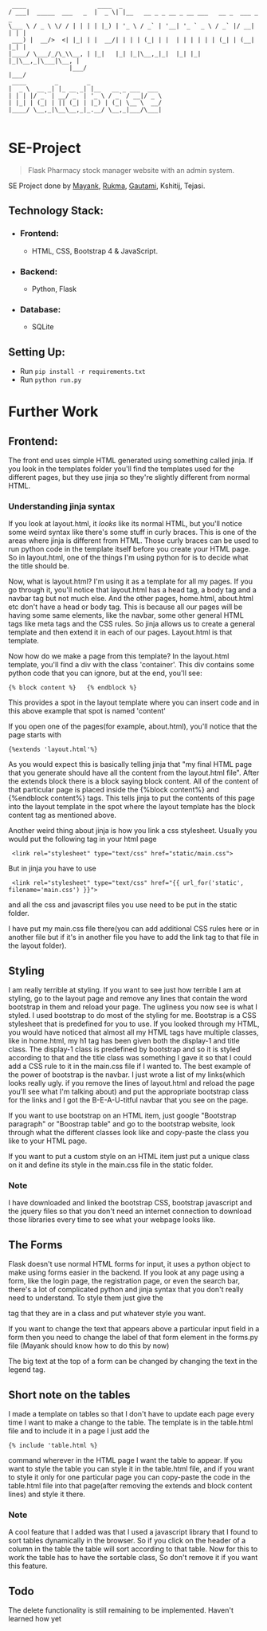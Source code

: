 ```
 ____                    ____  _                                           
/ ___|  _____  ___   _  |  _ \| |__   __ _ _ __ _ __ ___   __ _  ___ _   _ 
\___ \ / _ \ \/ / | | | | |_) | '_ \ / _` | '__| '_ ` _ \ / _` |/ __| | | |
 ___) |  __/>  <| |_| | |  __/| | | | (_| | |  | | | | | | (_| | (__| |_| |
|____/ \___/_/\_\\__, | |_|   |_| |_|\__,_|_|  |_| |_| |_|\__,_|\___|\__, |
                 |___/                                               |___/ 
 ____        _        _                    
|  _ \  __ _| |_ __ _| |__   __ _ ___  ___ 
| | | |/ _` | __/ _` | '_ \ / _` / __|/ _ \
| |_| | (_| | || (_| | |_) | (_| \__ \  __/
|____/ \__,_|\__\__,_|_.__/ \__,_|___/\___|
                                           

```
# SE-Project
> Flask Pharmacy stock manager website with an admin system.

SE Project done by [Mayank](https://github.com/MayankShirodkar), [Rukma](https://github.com/rukmakeny), [Gautami](https://github.com/GAUTAMIVH), Kshitij, Tejasi.

## Technology Stack:
- ### Frontend:
  - HTML, CSS, Bootstrap 4 & JavaScript.
- ### Backend:
  - Python, Flask
- ### Database:
  - SQLite

## Setting Up:
- Run `pip install -r requirements.txt`
- Run `python run.py`

# Further Work

## Frontend:
The front end uses simple HTML generated using something called jinja. If you look in the templates folder you'll find the templates used for the different pages, but they use jinja so they're slightly different from normal HTML.

### Understanding jinja syntax
If you look at layout.html, it _looks_ like its normal HTML, but you'll notice some weird syntax like there's some stuff in curly braces. This is one of the areas where jinja is different from HTML. Those curly braces can be used to run python code in the template itself before you create your HTML page. So in layout.html, one of the things I'm using python for is to decide what the title should be.

Now, what is layout.html? I'm using it as a template for all my pages. If you go through it, you'll notice that layout.html has a head tag, a body tag and a navbar tag but not much else. And the other pages, home.html, about.html etc don't have a head or body tag. This is because all our pages will be having some same elements, like the navbar, some other general HTML tags like meta tags and the  CSS rules. So jinja allows us to create a general template and then extend it in each of our pages. Layout.html is that template. 

Now how do we make a page from this template? 
In the layout.html template, you'll find a div with the class 'container'. This div contains some python code that you can ignore, but at the end, you'll see:
```
{% block content %}   {% endblock %}
```
This provides a spot in the layout template where you can insert code and in this above example that spot is named 'content'

If you open one of the pages(for example, about.html), you'll notice that the page starts with 
```
{%extends 'layout.html'%}
```
As you would expect this is basically telling jinja that "my final HTML page that you generate should have all the content from the layout.html file". After the extends block there is a block saying block content. All of the content of that particular page is placed inside the {%block content%} and {%endblock content%} tags. This tells jinja to put the contents of this page into the layout template in the spot where the layout template has the block content tag as mentioned above. 


Another weird thing about jinja is how you link a css stylesheet. Usually you would put the following tag in your html page
```
 <link rel="stylesheet" type="text/css" href="static/main.css">
```
But in jinja you have to use
```
 <link rel="stylesheet" type="text/css" href="{{ url_for('static', filename='main.css') }}">
```
and all the css and javascript files you use need to be put in the static folder.

I have put my main.css file there(you can add additional CSS rules here or in another file but if it's in another file you have to add the link tag to that file in the layout folder). 


## Styling
I am really terrible at styling. If you want to see just how terrible I am at styling, go to the layout page and remove any lines that contain the word bootstrap in them and reload your page. The ugliness you now see is what I styled. 
I used bootstrap to do most of the styling for me. Bootstrap is a CSS stylesheet that is predefined for you to use. 
If you looked through my HTML, you would have noticed that almost all my HTML tags have multiple classes, like in home.html, my h1 tag has been given both the display-1 and title class. The display-1 class is predefined by bootstrap and so it is styled according to that and the title class was something I gave it so that I could add a CSS rule to it in the main.css file if I wanted to.
 The best example of the power of bootstrap is the navbar. I just wrote a list of my links(which looks really ugly. if you remove the lines of layout.html and reload the page you'll see what I'm talking about) and put the appropriate bootstrap class for the links and I got the B-E-A-U-titful navbar that you see on the page. 


If you want to use bootstrap on an HTML item, just google "Bootstrap paragraph" or "Boostrap table" and go to the bootstrap website, look through what the different classes look like and copy-paste the class you like to your HTML page. 

If you want to put a custom style on an HTML item just put a unique class on it and define its style in the main.css file in the static folder.

### __Note__

I have downloaded and linked the bootstrap CSS, bootstrap javascript and the jquery files so that you don't need an internet connection to download those libraries every time to see what your webpage looks like.


## The Forms
Flask doesn't use normal HTML forms for input, it uses a python object to make using forms easier in the backend. If you look at any page using a form, like the login page, the registration page, or even the search bar, there's a lot of complicated python and jinja syntax that you don't really need to understand. To style them just give the <div> tag that they are in a class and put whatever style you want. 


If you want to change the text that appears above a particular input field in a form then you need to change the label of that form element in the forms.py file (Mayank should know how to do this by now)

The big text at the top of a form can be changed by changing the text in the legend tag.


## Short note on the tables
I made a template on tables so that I don't have to update each page every time I want to make a change to the table. The template is in the table.html file and to include it in a page I just add the 
```
{% include 'table.html %}
```
command wherever in the HTML page I want the table to appear. If you want to style the table you can style it in the table.html file, and if you want to style it only for one particular page you can copy-paste the code in the table.html file into that page(after removing the extends and block content lines) and style it there. 

### __Note__

A cool feature that I added was that I used a javascript library that I found to sort tables dynamically in the browser. So if you click on the header of a column in the table the table will sort according to that table. Now for this to work the table has to have the sortable class, So don't remove it if you want this feature. 


## Todo 
The delete functionality is still remaining to be implemented. Haven't learned how yet
